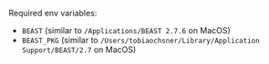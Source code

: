 Required env variables:

- `BEAST` (similar to `/Applications/BEAST 2.7.6` on MacOS)
- `BEAST_PKG` (similar to `/Users/tobiaochsner/Library/Application Support/BEAST/2.7` on MacOS)
